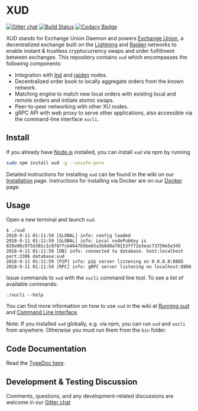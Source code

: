 # XUD

[![Gitter chat](https://img.shields.io/badge/chat-on%20gitter-rose.svg)](https://gitter.im/exchangeunion/Lobby)
[![Build Status](https://travis-ci.org/ExchangeUnion/xud.svg?branch=master)](https://travis-ci.org/ExchangeUnion/xud)
[![Codacy Badge](https://api.codacy.com/project/badge/Grade/87238907485845eb879bd61c65561775)](https://www.codacy.com/app/sangaman/xud?utm_source=github.com&amp;utm_medium=referral&amp;utm_content=ExchangeUnion/xud&amp;utm_campaign=Badge_Grade)

XUD stands for Exchange Union Daemon and powers [Exchange Union](https://www.exchangeunion.com/), a decentralized exchange built on the [Lightning](http://lightning.network/) and [Raiden](https://raiden.network/) networks to enable instant & trustless cryptocurrency swaps and order fulfillment between exchanges. This repository contains `xud` which encompasses the following components:

* Integration with [lnd](https://github.com/lightningnetwork/lnd) and [raiden](https://github.com/raiden-network/raiden) nodes.
* Decentralized order book to locally aggregate orders from the known network.
* Matching engine to match new local orders with existing local and remote orders and initiate atomic swaps.
* Peer-to-peer networking with other XU nodes.
* gRPC API with web proxy to serve other applications, also accessible via the command-line interface `xucli`.

## Install

If you already have [Node.js](https://nodejs.org/en/download/) installed, you can install `xud` via npm by running

```bash
sudo npm install xud -g --unsafe-perm
```

Detailed instructions for installing `xud` can be found in the wiki on our [Installation](https://github.com/ExchangeUnion/xud/wiki/Installation) page. Instructions for installing via Docker are on our [Docker](https://github.com/ExchangeUnion/xud/wiki/Docker) page.

## Usage

Open a new terminal and launch `xud`. 

```
$ ./xud
2018-9-11 01:11:59 [GLOBAL] info: config loaded
2018-9-11 01:11:59 [GLOBAL] info: Local nodePubKey is 029a96c975d301c1c8787fcb4647b5be65a3b8d8a70153ff72e3eac73759e5e345
2018-9-11 01:11:59 [DB] info: connected to database. host:localhost port:3306 database:xud
2018-9-11 01:11:59 [P2P] info: p2p server listening on 0.0.0.0:8885
2018-9-11 01:11:59 [RPC] info: gRPC server listening on localhost:8886
```

Issue commands to `xud` with the `xucli` command line tool. To see a list of available commands:

```
./xucli --help
```

You can find more information on how to use `xud` in the wiki at [Running xud](https://github.com/ExchangeUnion/xud/wiki/Running-xud) and [Command Line Interface](https://github.com/ExchangeUnion/xud/wiki/Command-Line-Interface).

Note: If you installed `xud` globally, e.g. via npm, you can run `xud` and `xucli` from anywhere. Otherwise you must run them from the `bin` folder.

## Code Documentation

Read the [TypeDoc here](https://exchangeunion.github.io/xud-typedoc/).

## Development & Testing Discussion

Comments, questions, and any development-related discussions are welcome in our [Gitter chat](https://gitter.im/exchangeunion/Lobby)